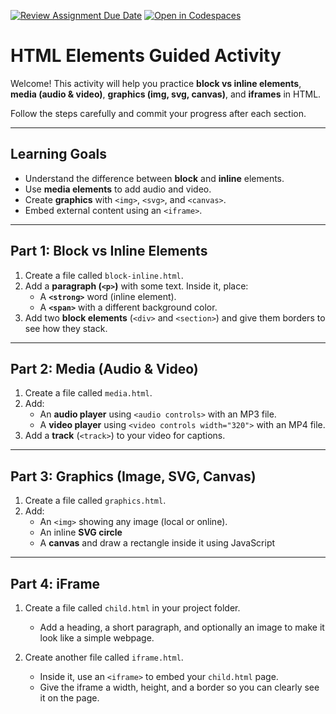 [![Review Assignment Due Date](https://classroom.github.com/assets/deadline-readme-button-22041afd0340ce965d47ae6ef1cefeee28c7c493a6346c4f15d667ab976d596c.svg)](https://classroom.github.com/a/jh_cRSJF)
[![Open in Codespaces](https://classroom.github.com/assets/launch-codespace-2972f46106e565e64193e422d61a12cf1da4916b45550586e14ef0a7c637dd04.svg)](https://classroom.github.com/open-in-codespaces?assignment_repo_id=20378062)
# HTML Elements Guided Activity

Welcome!
This activity will help you practice **block vs inline elements**, **media (audio & video)**, **graphics (img, svg, canvas)**, and **iframes** in HTML.  

Follow the steps carefully and commit your progress after each section.

---

## Learning Goals
- Understand the difference between **block** and **inline** elements.  
- Use **media elements** to add audio and video.  
- Create **graphics** with `<img>`, `<svg>`, and `<canvas>`.  
- Embed external content using an `<iframe>`.  

---

## Part 1: Block vs Inline Elements
1. Create a file called `block-inline.html`.  
2. Add a **paragraph (`<p>`)** with some text. Inside it, place:  
   - A **`<strong>`** word (inline element).  
   - A **`<span>`** with a different background color.  
3. Add two **block elements** (`<div>` and `<section>`) and give them borders to see how they stack.


---

## Part 2: Media (Audio & Video)
1. Create a file called `media.html`.  
2. Add:  
   - An **audio player** using `<audio controls>` with an MP3 file.  
   - A **video player** using `<video controls width="320">` with an MP4 file.  
3. Add a **track** (`<track>`) to your video for captions.  
  

---

## Part 3: Graphics (Image, SVG, Canvas)
1. Create a file called `graphics.html`.  
2. Add:  
   - An `<img>` showing any image (local or online).  
   - An inline **SVG circle**
   - A **canvas** and draw a rectangle inside it using JavaScript
     

---

## Part 4: iFrame
1. Create a file called `child.html` in your project folder.  
   - Add a heading, a short paragraph, and optionally an image to make it look like a simple webpage.  

2. Create another file called `iframe.html`.  
   - Inside it, use an `<iframe>` to embed your `child.html` page.  
   - Give the iframe a width, height, and a border so you can clearly see it on the page.  
 
